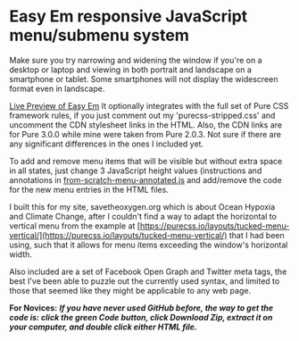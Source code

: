 # Easy Em responsive JavaScript menu/submenu system
Make sure you try narrowing and widening the window if you're on a desktop or laptop and viewing in both portrait and landscape on a smartphone or tablet. Some smartphones will not display the widescreen format even in landscape.

[Live Preview of Easy Em](https://cooperdozier.github.io/easy-em/) It optionally integrates with the full set of Pure CSS framework rules, if you just comment out my 'purecss-stripped.css' and uncomment the CDN stylesheet links in the HTML. Also, the CDN links are for Pure 3.0.0 while mine were taken from Pure 2.0.3. Not sure if there are any significant differences in the ones I included yet.

To add and remove menu items that will be visible but without extra space in all states, just change 3 JavaScript height values (instructions and annotations in [from-scratch-menu-annotated.js](main/js/from-scratch-menu-annotated.js) and add/remove the code for the new menu entries in the HTML files. 

I built this for my site, savetheoxygen.org which is about Ocean Hypoxia and Climate Change, after I couldn't find a way to adapt the horizontal to vertical menu from the example at [https://purecss.io/layouts/tucked-menu-vertical/](https://purecss.io/layouts/tucked-menu-vertical/) that I had been using, such that it allows for menu items exceeding the window's horizontal width.

Also included are a set of Facebook Open Graph and Twitter meta tags, the best I've been able to puzzle out the currently used syntax, and limited to those that seemed like they might be applicable to any web page.

**For Novices:**
***If you have never used GitHub before, the way to get the code is: click the green Code button, click Download Zip, extract it on your computer, and double click either HTML file.***
